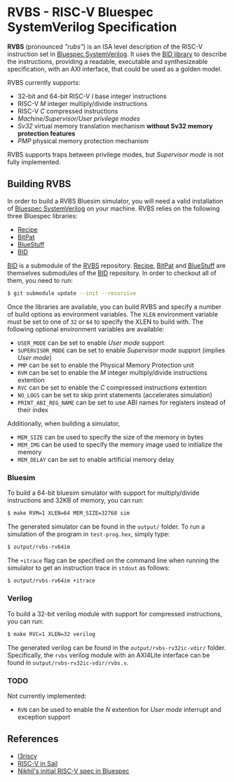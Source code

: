 # RVBS - RISC-V Bluespec SystemVerilog Specification

**RVBS** (pronounced *"rubs"*) is an ISA level description of the RISC-V instruction set in [Bluespec SystemVerilog](http://wiki.bluespec.com/bluespec-systemverilog-and-compiler). It uses the [BID library](https://github.com/CTSRD-CHERI/BID) to describe the instructions, providing a readable, executable and synthesizeable specification, with an AXI interface, that could be used as a golden model.

RVBS currently supports:

- 32-bit and 64-bit RISC-V *I* base integer instructions
- RISC-V *M* integer multiply/divide instructions
- RISC-V *C* compressed instructions
- *Machine/Supervisor/User privilege modes*
- *Sv32* virtual memory translation mechanism **without Sv32 memory protection features**
- *PMP* physical memory protection mechanism

RVBS supports traps between privilege modes, but *Supervisor mode* is not fully implemented.

## Building RVBS

In order to build a RVBS Bluesim simulator, you will need a valid installation of [Bluespec SystemVerilog](http://wiki.bluespec.com/bluespec-systemverilog-and-compiler) on your machine. RVBS relies on the following three Bluespec libraries:

- [Recipe](https://github.com/CTSRD-CHERI/Recipe)
- [BitPat](https://github.com/CTSRD-CHERI/BitPat)
- [BlueStuff](https://github.com/CTSRD-CHERI/BlueStuff)
- [BID](https://github.com/CTSRD-CHERI/BID)

[BID](https://github.com/CTSRD-CHERI/BID) is a submodule of the [RVBS](https://github.com/CTSRD-CHERI/RVBS.git) repository. [Recipe](https://github.com/CTSRD-CHERI/Recipe), [BitPat](https://github.com/CTSRD-CHERI/BitPat) and [BlueStuff](https://github.com/CTSRD-CHERI/BlueStuff) are themselves submodules of the [BID](https://github.com/CTSRD-CHERI/BID) repository. In order to checkout all of them, you need to run:
```sh
$ git submodule update --init --recursive
```

Once the libraries are available, you can build RVBS and specify a number of build options as environment variables. The `XLEN` environment variable must be set to one of `32` or `64` to specify the XLEN to build with. The following optional environment variables are available:

- `USER_MODE` can be set to enable *User mode* support
- `SUPERVISOR_MODE` can be set to enable *Supervisor mode* support (implies *User mode*)
- `PMP` can be set to enable the Physical Memory Protection unit
- `RVM` can be set to enable the *M* integer multiply/divide instructions extention
- `RVC` can be set to enable the *C* compressed instructions extention
- `NO_LOGS` can be set to skip print statements (accelerates simulation)
- `PRINT_ABI_REG_NAME` can be set to use ABI names for registers instead of their index

Additionally, when building a simulator,
- `MEM_SIZE` can be used to specify the size of the memory in bytes
- `MEM_IMG` can be used to specify the memory image used to initialize the memory
- `MEM_DELAY` can be set to enable artificial memory delay

### Bluesim

To build a 64-bit bluesim simulator with support for multiply/divide instructions and 32KB of memory, you can run:

```sh
$ make RVM=1 XLEN=64 MEM_SIZE=32768 sim
```

The generated simulator can be found in the `output/` folder. To run a simulation of the program in `test-prog.hex`, simply type:

```sh
$ output/rvbs-rv64im
```

The `+itrace` flag can be specified on the command line when running the simulator to get an instruction trace in `stdout` as follows:

```sh
$ output/rvbs-rv64im +itrace
```

### Verilog

To build a 32-bit verilog module with support for compressed instructions, you can run:
```sh
$ make RVC=1 XLEN=32 verilog
```
The generated verilog can be found in the `output/rvbs-rv32ic-vdir/` folder. Specifically, the `rvbs` verilog module with an AXI4Lite interface can be found in `output/rvbs-rv32ic-vdir/rvbs.v`.

### TODO

Not currently implemented:
- `RVN` can be used to enable the *N* extention for *User mode* interrupt and exception support

## References

- [l3riscv](https://github.com/SRI-CSL/l3riscv)
- [RISC-V in Sail](https://github.com/rems-project/sail/tree/sail2/riscv)
- [Nikhil's initial RISC-V spec in Bluespec](https://github.com/rsnikhil/RISCV_ISA_Formal_Spec_in_BSV)
